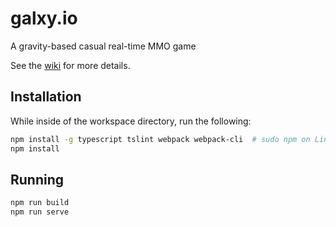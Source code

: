 # galxy.io
A gravity-based casual real-time MMO game

See the [wiki](https://github.com/kupiakos/galxy.io/wiki) for more details.

## Installation

While inside of the workspace directory, run the following:

```sh
npm install -g typescript tslint webpack webpack-cli  # sudo npm on Linux
npm install
```

## Running
```sh
npm run build
npm run serve
```
